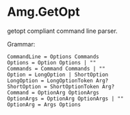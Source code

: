 # Amg.GetOpt

getopt compliant command line parser.

Grammar:

````
CommandLine = Options Commands
Options = Option Options | ""
Commands = Command Commands | ""
Option = LongOption | ShortOption
LongOption = LongOptionToken Arg?
ShortOption = ShortOptionToken Arg?
Command = OptionArg OptionArgs
OptionArgs = OptionArg OptionArgs | ""
OptionArg = Args Options

````